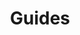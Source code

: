 ---
title: 'Guides'
breadcrumb_title: 'Guides'
layout: 'block'
tags: 'hidden'
meta_title: "Guides - MultiSafepay Docs"
meta_description: "The MultiSafepay Documentation Center presents all relevant information about our Plugins and API. You can also find support pages for Payment Methods, Tools and General Questions as well as the contact details of our Support and Integration Teams."
logo: '/svgs/Popular.svg'
short_description: 'We offer step-by-step instructions to help you get the most from our products.'
weight: 50
---